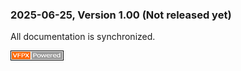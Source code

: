 ### 2025-06-25, Version 1.00 (Not released yet)

All documentation is synchronized.



![Picture](./documents/Images/vfpxpoweredby_alternative.gif)

